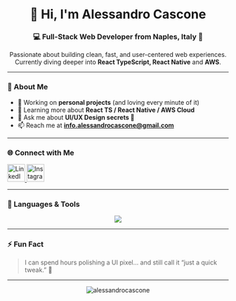<h1 align="center">👋 Hi, I'm Alessandro Cascone</h1>
<h3 align="center">💻 Full-Stack Web Developer from Naples, Italy 🍕</h3>

<p align="center">
  Passionate about building clean, fast, and user-centered web experiences.<br/>
  Currently diving deeper into <b>React TypeScript, React Native</b> and <b>AWS</b>.
</p>

---

### 🚀 About Me  
- 🔭 Working on **personal projects** (and loving every minute of it)  
- 🌱 Learning more about **React TS / React Native / AWS Cloud**  
- 💬 Ask me about **UI/UX Design secrets 👀**  
- 📫 Reach me at **info.alessandrocascone@gmail.com**  

---

### 🌐 Connect with Me  
<p align="left">
  <a href="https://linkedin.com/in/alessandrocascone" target="_blank">
    <img src="https://skillicons.dev/icons?i=linkedin" alt="LinkedIn" height="40"/>
  </a>
  <a href="https://instagram.com/ciaosonokask1_" target="_blank">
    <img src="https://skillicons.dev/icons?i=instagram" alt="Instagram" height="40"/>
  </a>
</p>

---

### 🧠 Languages & Tools  
<p align="center">
  <img src="https://skillicons.dev/icons?i=html,css,sass,js,ts,react,vue,bootstrap,tailwind,php,laravel,nodejs,express,java,c,cpp,mysql,postgresql,aws,docker,figma,framer" />
</p>

---

### ⚡ Fun Fact  
> I can spend hours polishing a UI pixel… and still call it “just a quick tweak.” 🎨

---

<p align="center">
  <img src="https://komarev.com/ghpvc/?username=alessandrocascone&label=Profile%20views&color=0e75b6&style=flat" alt="alessandrocascone" />
</p>
